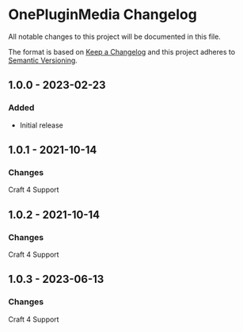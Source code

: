 # OnePluginMedia Changelog

All notable changes to this project will be documented in this file.

The format is based on [Keep a Changelog](http://keepachangelog.com/) and this project adheres to [Semantic Versioning](http://semver.org/).

## 1.0.0 - 2023-02-23
### Added
- Initial release

## 1.0.1 - 2021-10-14
### Changes
Craft 4 Support

## 1.0.2 - 2021-10-14
### Changes
Craft 4 Support

## 1.0.3 - 2023-06-13
### Changes
Craft 4 Support